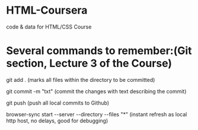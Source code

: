 # HTML-Coursera
code &amp; data for HTML/CSS Course

# Several commands to remember:(Git section, Lecture 3 of the Course)
git add . (marks all files within the directory to be committed) 

git commit -m "txt" (commit the changes with text describing the commit)


git push (push all local commits to Github)

browser-sync start --server --directory --files "*" (instant refresh as local http host, no delays, good for debugging)


